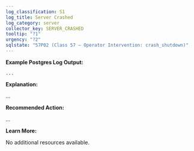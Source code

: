 ```yaml
---
log_classification: S1
log_title: Server Crashed
log_category: server
collector_key: SERVER_CRASHED
tooltip: "?1"
urgency: "?2"
sqlstate: "57P02 (Class 57 — Operator Intervention: crash_shutdown)"
---
```


**Example Postgres Log Output:**

```
...
```

**Explanation:**

...

**Recommended Action:**

...

**Learn More:**

No additional resources available.
